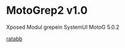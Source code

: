 MotoGrep2 v1.0
==================================

Xposed Modul grepein SystemUI MotoG 5.0.2

[ratabb](http://fb.com/ratabb "ratabb")